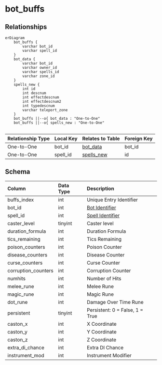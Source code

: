 # bot_buffs

## Relationships

```mermaid
erDiagram
    bot_buffs {
        varchar bot_id
        varchar spell_id
    }
    bot_data {
        varchar bot_id
        varchar owner_id
        varchar spells_id
        varchar zone_id
    }
    spells_new {
        int id
        int descnum
        int effectdescnum
        int effectdescnum2
        int typedescnum
        varchar teleport_zone
    }
    bot_buffs ||--o{ bot_data : "One-to-One"
    bot_buffs ||--o{ spells_new : "One-to-One"


```


| Relationship Type | Local Key | Relates to Table | Foreign Key |
| :--- | :--- | :--- | :--- |
| One-to-One | bot_id | [bot_data](../../schema/bots/bot_data.md) | bot_id |
| One-to-One | spell_id | [spells_new](../../schema/spells/spells_new.md) | id |


## Schema

| Column | Data Type | Description |
| :--- | :--- | :--- |
| buffs_index | int | Unique Entry Identifier |
| bot_id | int | [Bot Identifier](bot_data.md) |
| spell_id | int | [Spell Identifier](../../schema/spells/spells_new.md) |
| caster_level | tinyint | Caster level |
| duration_formula | int | Duration Formula |
| tics_remaining | int | Tics Remaining |
| poison_counters | int | Poison Counter |
| disease_counters | int | Disease Counter |
| curse_counters | int | Curse Counter |
| corruption_counters | int | Corruption Counter |
| numhits | int | Number of Hits |
| melee_rune | int | Melee Rune |
| magic_rune | int | Magic Rune |
| dot_rune | int | Damage Over Time Rune |
| persistent | tinyint | Persistent: 0 = False, 1 = True |
| caston_x | int | X Coordinate |
| caston_y | int | Y Coordinate |
| caston_z | int | Z Coordinate |
| extra_di_chance | int | Extra DI Chance |
| instrument_mod | int | Instrument Modifier |

